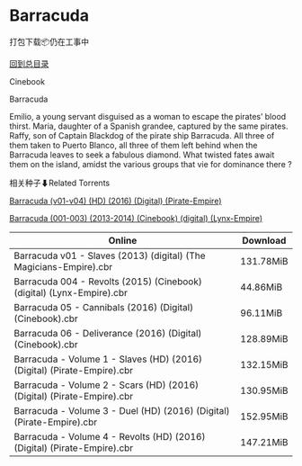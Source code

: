 # Barracuda

打包下载📦仍在工事中

[回到总目录](/Catalogs.md)

Cinebook

Barracuda

Emilio, a young servant disguised as a woman to escape the pirates’ blood thirst. Maria, daughter of a Spanish grandee, captured by the same pirates. Raffy, son of Captain Blackdog of the pirate ship Barracuda. All three of them taken to Puerto Blanco, all three of them left behind when the Barracuda leaves to seek a fabulous diamond. What twisted fates await them on the island, amidst the various groups that vie for dominance there ?





相关种子⬇Related Torrents

[Barracuda (v01-v04) (HD) (2016) (Digital) (Pirate-Empire)](https://github.com/alicewish/markdown/blob/master/torrent/Barracuda--v01-v04---HD---2016---Digital---Pirate-Empire.md)

[Barracuda (001-003) (2013-2014) (Cinebook) (digital) (Lynx-Empire)](https://github.com/alicewish/markdown/blob/master/torrent/Barracuda--001-003---2013-2014---Cinebook---digital---Lynx-Empire.md)

Online | Download
--- | ---
Barracuda v01 - Slaves (2013) (digital) (The Magicians-Empire).cbr | 131.78MiB
Barracuda 004 - Revolts (2015) (Cinebook) (digital) (Lynx-Empire).cbr | 44.86MiB
Barracuda 05 - Cannibals (2016) (Digital) (Cinebook).cbr | 96.11MiB
Barracuda 06 - Deliverance (2016) (Digital) (Cinebook).cbr | 128.89MiB
Barracuda - Volume 1 - Slaves (HD) (2016) (Digital) (Pirate-Empire).cbr | 132.15MiB
Barracuda - Volume 2 - Scars (HD) (2016) (Digital) (Pirate-Empire).cbr | 130.95MiB
Barracuda - Volume 3 - Duel (HD) (2016) (Digital) (Pirate-Empire).cbr | 152.95MiB
Barracuda - Volume 4 - Revolts (HD) (2016) (Digital) (Pirate-Empire).cbr | 147.21MiB